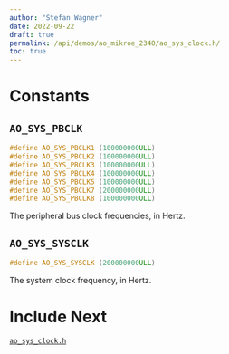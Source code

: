 ```yaml
---
author: "Stefan Wagner"
date: 2022-09-22
draft: true
permalink: /api/demos/ao_mikroe_2340/ao_sys_clock.h/
toc: true
---
```


# Constants

## `AO_SYS_PBCLK`

```c
#define AO_SYS_PBCLK1 (100000000ULL)
#define AO_SYS_PBCLK2 (100000000ULL)
#define AO_SYS_PBCLK3 (100000000ULL)
#define AO_SYS_PBCLK4 (100000000ULL)
#define AO_SYS_PBCLK5 (100000000ULL)
#define AO_SYS_PBCLK7 (200000000ULL)
#define AO_SYS_PBCLK8 (100000000ULL)
```

The peripheral bus clock frequencies, in Hertz.

## `AO_SYS_SYSCLK`

```c
#define AO_SYS_SYSCLK (200000000ULL)
```

The system clock frequency, in Hertz.

# Include Next

[`ao_sys_clock.h`](../../src/ao_sys_xc32_pic32mz_ef/ao_sys_clock.h.md)

